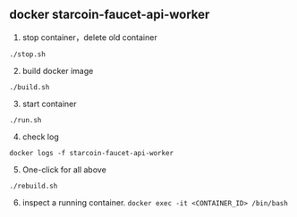 ## docker starcoin-faucet-api-worker

1. stop container，delete old container

`./stop.sh`

2. build docker image

`./build.sh`

3. start container

`./run.sh`

4. check log

`docker logs -f starcoin-faucet-api-worker`

5. One-click for all above

`./rebuild.sh`

6. inspect a running container.
`docker exec -it <CONTAINER_ID> /bin/bash`
